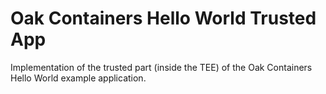# Oak Containers Hello World Trusted App

Implementation of the trusted part (inside the TEE) of the Oak Containers Hello
World example application.
